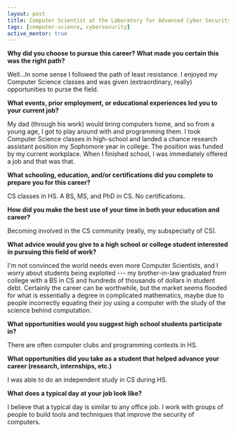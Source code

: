 ```yaml
---
layout: post
title: Computer Scientist at the Laboratory for Advanced Cyber Security Research
tags: [computer-science, cybersecurity]
active_mentor: true
---
```


**Why did you choose to pursue this career?  What made you certain this was the right path?**

Well...In some sense I followed the path of least resistance. I enjoyed my Computer Science classes and was given (extraordinary, really) opportunities to purse the field.

**What events, prior employment, or educational experiences led you to your current job?**

My dad (through his work) would bring computers home, and so from a young age, I got to play around with and programming them. I took Computer Science classes in high-school and landed a chance research assistant position my Sophomore year in college. The position was funded by my current workplace. When I finished school, I was immediately offered a job and that was that.

**What schooling, education, and/or certifications did you complete to prepare you for this career?**

CS classes in HS. A BS, MS, and PhD in CS. No certifications.

**How did you make the best use of your time in both your education and career?**

Becoming involved in the CS community (really, my subspecialty of CS).

**What advice would you give to a high school or college student interested in pursuing this field of work?**

I'm not convinced the world needs even more Computer Scientists, and I worry about students being exploited --- my brother-in-law graduated from college with a BS in CS and hundreds of thousands of dollars in student debt. Certainly the career can be worthwhile, but the market seems flooded for what is essentially a degree in complicated mathematics, maybe due to people incorrectly equating their joy using a computer with the study of the science behind computation.

**What opportunities would you suggest high school students participate in?**

There are often computer clubs and programming contests in HS.

**What opportunities did you take as a student that helped advance your career (research, internships, etc.)**

I was able to do an independent study in CS during HS.

**What does a typical day at your job look like?**

I believe that a typical day is similar to any office job. I work with groups of people to build tools and techniques that improve the security of computers.
